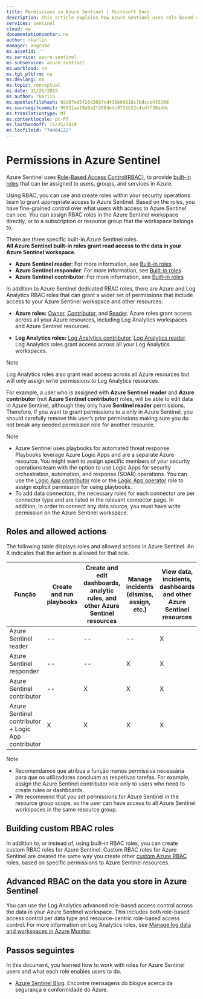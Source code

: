 ```yaml
---
title: Permissions in Azure Sentinel | Microsoft Docs
description: This article explains how Azure Sentinel uses role-based access control to assign permissions to users and identifies the allowed actions for each role.
services: sentinel
cloud: na
documentationcenter: na
author: rkarlin
manager: angrobe
ms.assetid: ''
ms.service: azure-sentinel
ms.subservice: azure-sentinel
ms.workload: na
ms.tgt_pltfrm: na
ms.devlang: na
ms.topic: conceptual
ms.date: 11/26/2019
ms.author: rkarlin
ms.openlocfilehash: 02d87ed5f26d36b7cd438b0d818c7bdcce43520d
ms.sourcegitcommit: 95931aa19a9a2f208dedc9733b22c4cdff38addc
ms.translationtype: MT
ms.contentlocale: pt-PT
ms.lasthandoff: 11/25/2019
ms.locfileid: "74464122"
---
```

# <a name="permissions-in-azure-sentinel"></a>Permissions in Azure Sentinel

Azure Sentinel uses [Role-Based Access Control(RBAC)](../role-based-access-control/role-assignments-portal.md), to provide [built-in roles](../role-based-access-control/built-in-roles.md) that can be assigned to users, groups, and services in Azure.

Using RBAC, you can use and create roles within your security operations team to grant appropriate access to Azure Sentinel. Based on the roles, you have fine-grained control over what users with access to Azure Sentinel can see. You can assign RBAC roles in the Azure Sentinel workspace directly, or to a subscription or resource group that the workspace belongs to.

There are three specific built-in Azure Sentinel roles.  
**All Azure Sentinel built-in roles grant read access to the data in your Azure Sentinel workspace.**
- **Azure Sentinel reader**: For more information, see [Built-in roles](../role-based-access-control/built-in-roles.md#azure-sentinel-reader)
- **Azure Sentinel responder**: For more information, see [Built-in roles](../role-based-access-control/built-in-roles.md#azure-sentinel-responder)
- **Azure Sentinel contributor**: For more information, see [Built-in roles](../role-based-access-control/built-in-roles.md#azure-sentinel-contributor)

In addition to Azure Sentinel dedicated RBAC roles, there are Azure and Log Analytics RBAC roles that can grant a wider set of permissions that include access to your Azure Sentinel workspace and other resources:

- **Azure roles:** [Owner](../role-based-access-control/built-in-roles.md#owner), [Contributor](../role-based-access-control/built-in-roles.md#contributor), and [Reader](../role-based-access-control/built-in-roles.md#reader). Azure roles grant access across all your Azure resources, including Log Analytics workspaces and Azure Sentinel resources.

-   **Log Analytics roles:** [Log Analytics contributor](../role-based-access-control/built-in-roles.md#log-analytics-contributor), [Log Analytics reader](../role-based-access-control/built-in-roles.md#log-analytics-reader). Log Analytics roles grant access across all your Log Analytics workspaces. 

> [!NOTE]
> Log Analytics roles also grant read access across all Azure resources but will only assign write permissions to Log Analytics resources.


For example, a user who is assigned with **Azure Sentinel reader** and **Azure contributor** (not **Azure Sentinel contributor**) roles, will be able to edit data in Azure Sentinel, although they only have **Sentinel reader** permissions. Therefore, if you want to grant permissions to a only in Azure Sentinel, you should carefully remove this user’s prior permissions making sure you do not break any needed permission role for another resource.

> [!NOTE]
>- Azure Sentinel uses playbooks for automated threat response. Playbooks leverage Azure Logic Apps and are a separate Azure resource. You might want to assign specific members of your security operations team with the option to use Logic Apps for security orchestration, automation, and response (SOAR) operations. You can use the [Logic App contributor](../role-based-access-control/built-in-roles.md#logic-app-contributor) role or the [Logic App operator](../role-based-access-control/built-in-roles.md#logic-app-operator) role to assign explicit permission for using playbooks.
>- To add data connectors, the necessary roles for each connector are per connector type and are listed in the relevant connector page. In addition, in order to connect any data source, you must have write permission on the Azure Sentinel workspace.



## <a name="roles-and-allowed-actions"></a>Roles and allowed actions

The following table displays roles and allowed actions in Azure Sentinel. An X indicates that the action is allowed for that role.

| Função | Create and run playbooks| Create and edit dashboards, analytic rules, and other Azure Sentinel resources | Manage incidents (dismiss, assign, etc.) | View data, incidents, dashboards and other Azure Sentinel resources |
|--- |---|---|---|---|
| Azure Sentinel reader | -- | -- | -- | X |
| Azure Sentinel responder|--|--| X | X |
| Azure Sentinel contributor | -- | X | X | X |
| Azure Sentinel contributor + Logic App contributor | X | X | X | X |


> [!NOTE]
> - Recomendamos que atribua a função menos permissiva necessária para que os utilizadores concluam as respetivas tarefas. For example, assign the Azure Sentinel contributor role only to users who need to create rules or dashboards.
> - We recommend that you set permissions for Azure Sentinel in the resource group scope, so the user can have access to all Azure Sentinel workspaces in the same resource group.
>
## <a name="building-custom-rbac-roles"></a>Building custom RBAC roles

In addition to, or instead of, using built-in RBAC roles, you can create custom RBAC roles for Azure Sentinel. Custom RBAC roles for Azure Sentinel are created the same way you create other [custom Azure RBAC](../role-based-access-control/custom-roles-rest.md#create-a-custom-role) roles, based on specific permissions to Azure Sentinel resources.

## <a name="advanced-rbac-on-the-data-you-store-in-azure-sentinel"></a>Advanced RBAC on the data you store in Azure Sentinel
  
You can use the Log Analytics advanced role-based access control across the data in your Azure Sentinel workspace. This includes both role-based access control per data type and resource-centric role-based access control. For more information on Log Analytics roles, see [Manage log data and workspaces in Azure Monitor](../azure-monitor/platform/manage-access.md#manage-access-using-workspace-permissions).

## <a name="next-steps"></a>Passos seguintes
In this document, you learned how to work with roles for Azure Sentinel users and what each role enables users to do.

* [Azure Sentinel Blog](https://aka.ms/azuresentinelblog). Encontre mensagens do blogue acerca da segurança e conformidade do Azure.
